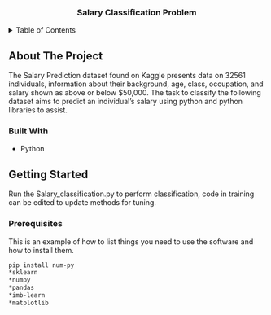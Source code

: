 <a name="readme-top"></a>

<br />
<div align="center">
  <a href="https://github.coventry.ac.uk/prasharp/6006CEM_PP_9246731/"></a>

<h3 align="center">Salary Classification Problem</h3>
</div>



<!-- TABLE OF CONTENTS -->
<details>
  <summary>Table of Contents</summary>
  <ol>
    <li>
      <a href="#about-the-project">About The Project</a>
      <ul>
        <li><a href="#built-with">Built With</a></li>
      </ul>
    </li>
    <li>
      <a href="#getting-started">Getting Started</a>
      <ul>
        <li><a href="#prerequisites">Prerequisites</a></li>
        <li><a href="#installation">Installation</a></li>
      </ul>
    </li>
  </ol>
</details>



<!-- ABOUT THE PROJECT -->
## About The Project

The Salary Prediction dataset found on Kaggle presents data on 32561 individuals, information about their background, age, class, occupation, and salary shown as above or below $50,000. The task to classify the following dataset aims to predict an individual’s salary using python and python libraries to assist. 


### Built With

* Python


<!-- GETTING STARTED -->
## Getting Started

Run the Salary_classification.py to perform classification, code in training can be edited to update methods for tuning.

### Prerequisites

This is an example of how to list things you need to use the software and how to install them.
 ```sh
pip install num-py
*sklearn
*numpy
*pandas
*imb-learn
*matplotlib
 ```

